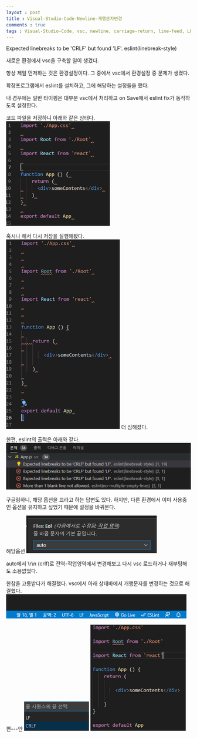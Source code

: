 ```yaml
---
layout : post
title : Visual-Studio-Code-Newline-개행문자변경
comments : true
tags : Visual-Studio-Code, vsc, newline, carriage-return, line-feed, LF, 개행문자, eslint
---
```


Expected linebreaks to be 'CRLF' but found 'LF'. eslint(linebreak-style)

새로운 환경에서 vsc을 구축할 일이 생겼다.

항상 제일 먼저하는 것은 환경설정이다.
그 중에서 vsc에서 환경설정 중 문제가 생겼다.

확장프로그램에서 eslint를 설치하고, 그에 해당하는 설정들을 했다.

내 경우에는 일반 타이핑은 대부분 vsc에서 처리하고
on Save에서 eslint fix가 동작하도록 설정한다.

코드 파일을 저장하니 아래와 같은 상태다.
![somethingWrong1](/images/2021-01-31/2021-01-31_1.PNG)

혹시나 해서 다시 저장을 실행해봤다.
![somethingWrong2](/images/2021-01-31/2021-01-31_2.PNG)
더 심해졌다.

한편, eslint의 출력은 아래와 같다.
![somethingWrong3](/images/2021-01-31/2021-01-31_3.PNG)

구글링하니, 해당 옵션을 끄라고 하는 답변도 있다.
하지만, 다른 환경에서 이미 사용중인 옵션을 유지하고 싶었기 때문에
설정을 바꿔본다.

해당옵션
![vscSetting1](/images/2021-01-31/2021-01-31_4.PNG)

auto에서 \r\n (crlf)로 전역-작업영역에서 변경해보고 다시 vsc 로드하거나 재부팅해도 소용없었다.

한참을 고통받다가 해결했다.
vsc에서 아래 상태바에서 개행문자를 변경하는 것으로 해결했다.
![correctvscSetting](/images/2021-01-31/2021-01-31_5.PNG)

편---안
![success1](/images/2021-01-31/2021-01-31_6.PNG)
![success2](/images/2021-01-31/2021-01-31_7.PNG)

